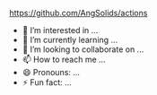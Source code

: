 https://github.com/AngSolids/actions
- 👀 I’m interested in ...
- 🌱 I’m currently learning ...
- 💞️ I’m looking to collaborate on ...
- 📫 How to reach me ...
- 😄 Pronouns: ...
- ⚡ Fun fact: ...

<!---
AngSolids/AngSolids is a ✨ special ✨ repository because its `README.md` (this file) appears on your GitHub profile.
You can click the Preview link to take a look at your changes.
--->
